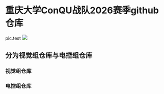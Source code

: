# 重庆大学ConQU战队2026赛季github仓库
pic.test
![](https://cdn.jsdelivr.net/gh/Edmounds/img_bed/202510231448533.png)

## 分为视觉组仓库与电控组仓库
### 视觉组仓库
### 电控组仓库

